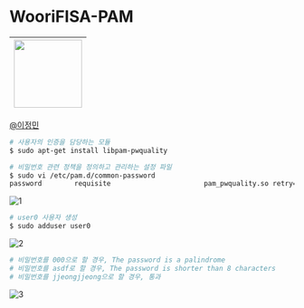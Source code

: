 # WooriFISA-PAM

|<img src="https://avatars.githubusercontent.com/u/82391356?v=4" width="120" height="120"/>|
|:-:|
[@이정민](https://github.com/jjeong1015) 


```bash
# 사용자의 인증을 담당하는 모듈
$ sudo apt-get install libpam-pwquality
```

```bash
# 비밀번호 관련 정책을 정의하고 관리하는 설정 파일
$ sudo vi /etc/pam.d/common-password
password        requisite                       pam_pwquality.so retry=3 minlen=8 enforce_for_root
```

![1](https://github.com/user-attachments/assets/d57d80eb-c0dc-4964-8b85-c462955b6aa1)

```bash
# user0 사용자 생성
$ sudo adduser user0
```

![2](https://github.com/user-attachments/assets/e8a5a673-05c3-4307-870a-379a07c8f96c)

```bash
# 비밀번호를 000으로 할 경우, The password is a palindrome
# 비밀번호를 asdf로 할 경우, The password is shorter than 8 characters
# 비밀번호를 jjeongjjeong으로 할 경우, 통과
```

![3](https://github.com/user-attachments/assets/65cecb3c-7ad3-45fd-b8f0-7064641da12f)
